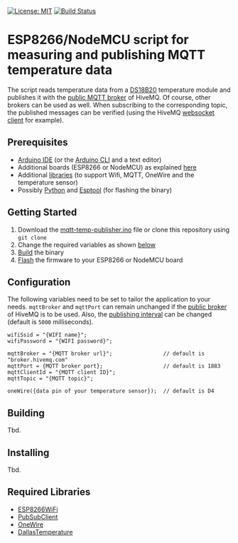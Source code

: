 [![License: MIT](https://img.shields.io/github/license/mashape/apistatus.svg)](https://choosealicense.com/licenses/mit/)
[![Build Status](https://travis-ci.org/pixelstuermer/esp8266-mqtt-temp-publisher.svg?branch=master)](https://travis-ci.org/pixelstuermer/esp8266-mqtt-temp-publisher)

# ESP8266/NodeMCU script for measuring and publishing MQTT temperature data
The script reads temperature data from a [DS18B20](https://create.arduino.cc/projecthub/TheGadgetBoy/ds18b20-digital-temperature-sensor-and-arduino-9cc806) temperature module and publishes it with the [public MQTT broker](http://www.mqtt-dashboard.com) of HiveMQ. Of course, other brokers can be used as well. When subscribing to the corresponding topic, the published messages can be verified (using the HiveMQ [websocket client](http://www.hivemq.com/demos/websocket-client/) for example).

## Prerequisites
* [Arduino IDE](https://www.arduino.cc/en/Main/Software) (or the [Arduino CLI](https://playground.arduino.cc/Learning/CommandLine) and a text editor)
* Additional boards (ESP8266 or NodeMCU) as explained [here](https://randomnerdtutorials.com/how-to-install-esp8266-board-arduino-ide/)
* Additional [libraries](#required-libraries) (to support Wifi, MQTT, OneWire and the temperature sensor)
* Possibly [Python](https://www.python.org/downloads/) and [Esptool](https://github.com/espressif/esptool) (for flashing the binary)

## Getting Started
1. Download the [mqtt-temp-publisher.ino](https://github.com/pixelstuermer/esp8266-mqtt-temp-publisher/blob/master/mqtt-temp-publisher.ino) file or clone this repository using `git clone`
2. Change the required variables as shown [below](#configuration)
3. [Build](#building) the binary
4. [Flash](#installing) the firmware to your ESP8266 or NodeMCU board

## Configuration
The following variables need to be set to tailor the application to your needs. `mqttBroker` and `mqttPort` can remain unchanged if the [public broker](http://www.mqtt-dashboard.com) of HiveMQ is to be used. Also, the [publishing interval](https://github.com/pixelstuermer/esp8266-mqtt-temp-publisher/blob/master/mqtt-temp-publisher.ino#L47) can be changed (default is `5000` milliseconds).

    wifiSsid = "{WIFI name}";
    wifiPassword = "{WIFI password}";

    mqttBroker = "{MQTT broker url}";                // default is "broker.hivemq.com"
    mqttPort = {MQTT broker port};                   // default is 1883
    mqttClientId = "{MQTT client ID}";
    mqttTopic = "{MQTT topic}";

    oneWire({data pin of your temperature sensor});  // default is D4

## Building
Tbd.

## Installing
Tbd.

## Required Libraries
* [ESP8266WiFi](https://github.com/esp8266/Arduino/tree/master/libraries/ESP8266WiFi)
* [PubSubClient](https://github.com/knolleary/pubsubclient)
* [OneWire](https://github.com/PaulStoffregen/OneWire)
* [DallasTemperature](https://github.com/milesburton/Arduino-Temperature-Control-Library)
